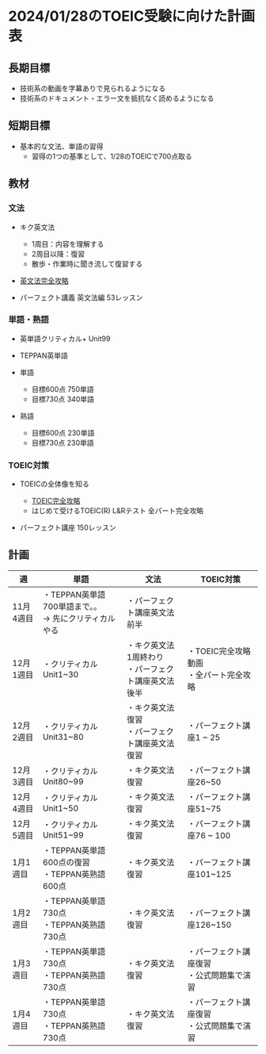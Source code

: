 # 2024/01/28のTOEIC受験に向けた計画表

## 長期目標

- 技術系の動画を字幕ありで見られるようになる
- 技術系のドキュメント・エラー文を抵抗なく読めるようになる

## 短期目標

- 基本的な文法、単語の習得
  - 習得の1つの基準として、1/28のTOEICで700点取る

## 教材

### 文法

- キク英文法
  - 1周目：内容を理解する
  - 2周目以降：復習
  - 散歩・作業時に聞き流して復習する

- [英文法完全攻略](https://youtu.be/c1xbL9Ql4F0?si=iuD33Zd2Ji1DD4l3)

- パーフェクト講義 英文法編 53レッスン

### 単語・熟語

- 英単語クリティカル+ Unit99

- TEPPAN英単語
- 単語
  - 目標600点 750単語
  - 目標730点 340単語
- 熟語
  - 目標600点 230単語
  - 目標730点 230単語

### TOEIC対策

- TOEICの全体像を知る
  - [TOEIC完全攻略](https://youtu.be/AsfyT92A13A?si=emmBgLUMcOgVFmvE)
  - はじめて受けるTOEIC(R) L&Rテスト 全パート完全攻略

- パーフェクト講座 150レッスン

## 計画

| 週        | 単語                                                      | 文法                                                    | TOEIC対策                                    | 
| --------- | --------------------------------------------------------- | ------------------------------------------------------- | -------------------------------------------- | 
| 11月4週目 | ・TEPPAN英単語 700単語まで。。<br>-> 先にクリティカルやる | ・パーフェクト講座英文法 前半                           |                                              | 
| 12月1週目 | ・クリティカル Unit1~30                                   | ・キク英文法 1周終わり<br>・パーフェクト講座英文法 後半 | ・TOEIC完全攻略動画<br>・全パート完全攻略    | 
| 12月2週目 | ・クリティカル Unit31~80                                  | ・キク英文法復習 <br>・パーフェクト講座英文法 復習      | ・パーフェクト講座1 ~ 25                     | 
| 12月3週目 | ・クリティカル Unit80~99                                  | ・キク英文法復習                                        | ・パーフェクト講座26~50                      | 
| 12月4週目 | ・クリティカル Unit1~50                                   | ・キク英文法復習                                        | ・パーフェクト講座51~75                      | 
| 12月5週目 | ・クリティカル Unit51~99                                  | ・キク英文法復習                                        | ・パーフェクト講座76 ~ 100                   | 
| 1月1週目  | ・TEPPAN英単語600点の復習<br>・TEPPAN英熟語600点          | ・キク英文法復習                                        | ・パーフェクト講座101~125                    | 
| 1月2週目  | ・TEPPAN英単語730点<br>・TEPPAN英熟語730点                | ・キク英文法復習                                        | ・パーフェクト講座126~150                    | 
| 1月3週目  | ・TEPPAN英単語730点<br>・TEPPAN英熟語730点                | ・キク英文法復習                                        | ・パーフェクト講座復習<br>・公式問題集で演習 | 
| 1月4週目  | ・TEPPAN英単語730点<br>・TEPPAN英熟語730点                | ・キク英文法復習                                        | ・パーフェクト講座復習<br>・公式問題集で演習 | 